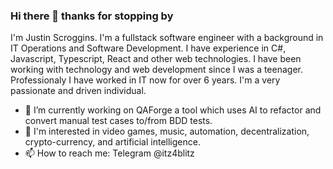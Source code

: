 ### Hi there 👋 thanks for stopping by

I'm Justin Scroggins. I'm a fullstack software engineer with a background in IT Operations and Software Development. I have experience in C#, Javascript, Typescript, React and other web technologies. I have been working with technology and web development since I was a teenager. Professionaly I have worked in IT now for over 6 years. I'm a very passionate and driven individual.

- 🔭 I’m currently working on QAForge a tool which uses AI to refactor and convert manual test cases to/from BDD tests.
- 🌱 I'm interested in video games, music, automation, decentralization, crypto-currency, and artificial intelligence.
- 📫 How to reach me: Telegram @itz4blitz
